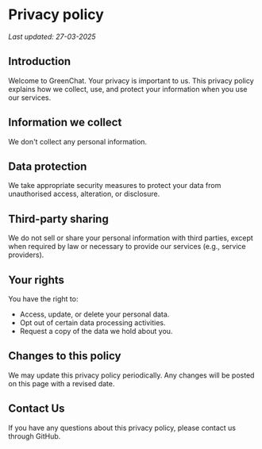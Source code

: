 # Privacy policy

_Last updated: 27-03-2025_

## Introduction
Welcome to GreenChat. Your privacy is important to us. This privacy policy explains how we collect, use, and protect your information when you use our services.

## Information we collect
We don't collect any personal information.

## Data protection
We take appropriate security measures to protect your data from unauthorised access, alteration, or disclosure.

## Third-party sharing
We do not sell or share your personal information with third parties, except when required by law or necessary to provide our services (e.g., service providers).

## Your rights
You have the right to:
- Access, update, or delete your personal data.
- Opt out of certain data processing activities.
- Request a copy of the data we hold about you.

## Changes to this policy
We may update this privacy policy periodically. Any changes will be posted on this page with a revised date.

## Contact Us
If you have any questions about this privacy policy, please contact us through GitHub.

